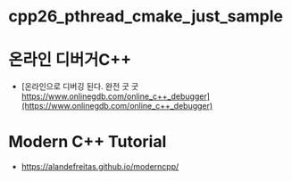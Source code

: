 # cpp26_pthread_cmake_just_sample


# 온라인 디버거C++
- [온라인으로 디버깅 된다. 완전 굿 굿 https://www.onlinegdb.com/online_c++_debugger](https://www.onlinegdb.com/online_c++_debugger)

# Modern C++  Tutorial
- https://alandefreitas.github.io/moderncpp/
